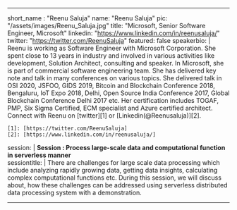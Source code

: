 ---

short_name : "Reenu Saluja"
name: "Reenu Saluja"
pic: "/assets/images/Reenu_Saluja.jpg"
title: "Microsoft, Senior Software Engineer, Microsoft"
linkedin: "https://www.linkedin.com/in/reenusaluja/"
twitter: "https://twitter.com/ReenuSaluja"
featured: false
speakerbio: |
    Reenu is working as Software Engineer with Microsoft Corporation. She spent close to 13 years in industry and involved in various activities like development, Solution Architect, consulting and speaker. In Microsoft, she is part of commercial software engineering team. She has delivered key note and talk in many conferences on various topics. She delivered talk in OSI 2020, JSFOO, GIDS 2019, Bitcoin and Blockchain Conference 2018, Bengaluru, IoT Expo 2018, Delhi, Open Source India Conference 2017, Global Blockchain Conference Delhi 2017 etc. Her certification includes TOGAF, PMP, Six Sigma Certified, ECM specialist and Azure certified architect. Connect with Reenu on [twitter][1] or [Linkedin(@Reenusaluja)][2].

    [1]: [https://twitter.com/ReenuSaluja]
    [2]: [https://www.linkedin.com/in/reenusaluja/]
    
session: |
    **Session :  Process large-scale data and computational function in serverless manner**    
sessiontitle: |
    There are challenges for large scale data processing which include analyzing rapidly growing data, getting data insights, calculating complex computational functions etc. During this session, we will discuss about, how these challenges can be addressed using serverless distributed data processing system with a demonstration.    

---